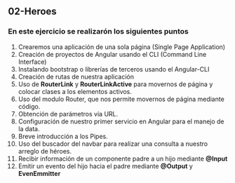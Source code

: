 ## 02-Heroes

### En este ejercicio se realizarón los siguientes puntos

1. Crearemos una aplicación de una sola página (Single Page Application)
2. Creación de proyectos de Angular usando el CLI (Command Line Interface)
3. Instalando bootstrap o librerías de terceros usando el Angular-CLI
4. Creación de rutas de nuestra aplicación
5. Uso de **RouterLink** y **RouterLinkActive** para movernos de página y colocar clases a los elementos activos.
6. Uso del modulo Router, que nos permite movernos de página mediante código.
7. Obtención de parámetros vía URL.
8. Configuración de nuestro primer servicio en Angular para el manejo de la data.
9. Breve introducción a los Pipes. 
10. Uso del buscador del navbar para realizar una consulta a nuestro arreglo de héroes.
11. Recibir información de un componente padre a un hijo mediante **@Input**
12. Emitir un evento del hijo hacia el padre mediante **@Output** y **EvenEmmitter**


 

